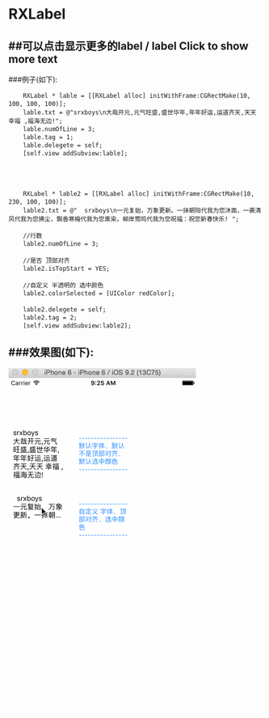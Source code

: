 # RXLabel
##可以点击显示更多的label / label Click to show more text
-----

###例子(如下):
```objc
    RXLabel * lable = [[RXLabel alloc] initWithFrame:CGRectMake(10, 100, 100, 100)];
    lable.txt = @"srxboys\n大哉开元,元气旺盛,盛世华年,年年好运,运道齐天,天天 幸福 ,福海无边!";
    lable.numOfLine = 3;
    lable.tag = 1;
    lable.delegete = self;
    [self.view addSubview:lable];
    
    
    
    
    RXLabel * lable2 = [[RXLabel alloc] initWithFrame:CGRectMake(10, 230, 100, 100)];
    lable2.txt = @"  srxboys\n一元复始，万象更新。一抹朝阳代我为您沐面，一袭清风代我为您拂尘，飘香寒梅代我为您熏染，柳岸莺鸣代我为您祝福：祝您新春快乐! ";
    
    //行数
    lable2.numOfLine = 3;
    
    //是否 顶部对齐
    lable2.isTopStart = YES;
    
    //自定义 半透明的 选中颜色
    lable2.colorSelected = [UIColor redColor];
    
    lable2.delegete = self;
    lable2.tag = 2;
    [self.view addSubview:lable2];
```
###效果图(如下):
-------
![](https://github.com/srxboys/RXLabel/blob/master/iOS_label.gif)
